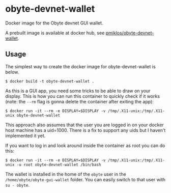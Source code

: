 # obyte-devnet-wallet
Docker image for the Obyte devnet GUI wallet.

A prebuilt image is available at docker hub, see [pmiklos/obyte-devnet-wallet](https://hub.docker.com/r/pmiklos/obyte-devnet-wallet/).

## Usage

The simplest way to create the docker image for obyte-devnet-wallet is below.

```console
$ docker build -t obyte-devnet-wallet .
```

As this is a GUI app, you need some tricks to be able to draw on your display. This is how you can run this container to quickly check if it works (note: the `--rm` flag is gonna delete the container after exiting the app):

```console
$ docker run -it --rm -e DISPLAY=$DISPLAY -v /tmp/.X11-unix:/tmp/.X11-unix obyte-devnet-wallet
```

This approach also assumes that the user you are logged in on your docker host machine has a uid=1000. There is a fix to support any uids but I haven't implemented it yet.

If you want to log in and look around inside the container as root you can do this:

```console
$ docker run -it --rm -e DISPLAY=$DISPLAY -v /tmp/.X11-unix:/tmp/.X11-unix -u root obyte-devnet-wallet /bin/bash
```

The wallet is installed in the home of the `obyte` user in the `/home/obyte/obyte-gui-wallet` folder. You can easily switch to that user with `su - obyte`.
